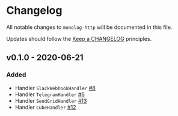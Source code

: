 # Changelog

All notable changes to `monolog-http` will be documented in this file.

Updates should follow the [Keep a CHANGELOG](http://keepachangelog.com/) principles.

## v0.1.0 - 2020-06-21

### Added
- Handler `SlackWebhookHandler` [#8](https://github.com/monolog-http/monolog-http/pull/8)
- Handler `TelegramHandler` [#6](https://github.com/monolog-http/monolog-http/pull/6)
- Handler `SendGridHandler` [#13](https://github.com/monolog-http/monolog-http/pull/13)
- Handler `CubeHandler` [#12](https://github.com/monolog-http/monolog-http/pull/12)
